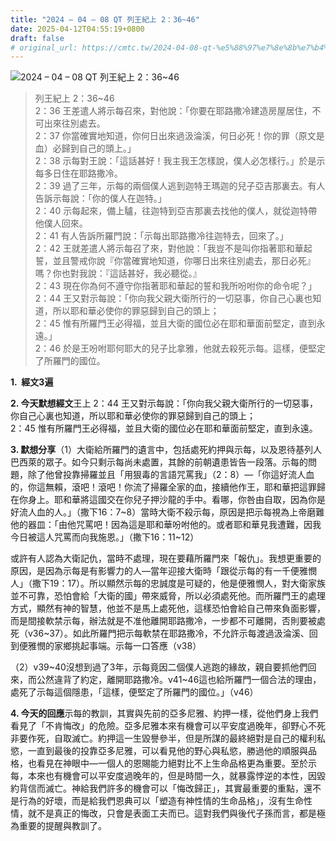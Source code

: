 ```yaml
---
title: "2024 – 04 – 08 QT 列王紀上 2：36~46"
date: 2025-04-12T04:55:19+0800
draft: false
# original_url: https://cmtc.tw/2024-04-08-qt-%e5%88%97%e7%8e%8b%e7%b4%80%e4%b8%8a-2%ef%bc%9a3646
---
```


![2024 – 04 – 08 QT 列王紀上 2：36\~46](/images/qt.jpg  "2024 – 04 – 08 QT 列王紀上 2：36\~46")

> 列王紀上 2：36\~46  
> 2：36 王差遣人將示每召來，對他說：「你要在耶路撒冷建造房屋居住，不可出來往別處去。  
> 2：37 你當確實地知道，你何日出來過汲淪溪，何日必死！你的罪（原文是血）必歸到自己的頭上。」  
> 2：38 示每對王說：「這話甚好！我主我王怎樣說，僕人必怎樣行。」於是示每多日住在耶路撒冷。  
> 2：39 過了三年，示每的兩個僕人逃到迦特王瑪迦的兒子亞吉那裏去。有人告訴示每說：「你的僕人在迦特。」  
> 2：40 示每起來，備上驢，往迦特到亞吉那裏去找他的僕人，就從迦特帶他僕人回來。  
> 2：41 有人告訴所羅門說：「示每出耶路撒冷往迦特去，回來了。」  
> 2：42 王就差遣人將示每召了來，對他說：「我豈不是叫你指著耶和華起誓，並且警戒你說『你當確實地知道，你哪日出來往別處去，那日必死』嗎？你也對我說：『這話甚好，我必聽從。』  
> 2：43 現在你為何不遵守你指著耶和華起的誓和我所吩咐你的命令呢？」  
> 2：44 王又對示每說：「你向我父親大衛所行的一切惡事，你自己心裏也知道，所以耶和華必使你的罪惡歸到自己的頭上；  
> 2：45 惟有所羅門王必得福，並且大衛的國位必在耶和華面前堅定，直到永遠。」  
> 2：46 於是王吩咐耶何耶大的兒子比拿雅，他就去殺死示每。這樣，便堅定了所羅門的國位。

**1.  經文3遍**

**2. 今天默想經文**王上 2：44 王又對示每說：「你向我父親大衛所行的一切惡事，你自己心裏也知道，所以耶和華必使你的罪惡歸到自己的頭上；  
2：45 惟有所羅門王必得福，並且大衛的國位必在耶和華面前堅定，直到永遠。

**3. 默想分享**（1）大衛給所羅門的遺言中，包括處死約押與示每，以及恩待基列人巴西萊的眾子。如今只剩示每尚未處置，其餘的前朝遺患皆告一段落。示每的問題，除了他曾投靠掃羅並且「用狠毒的言語咒罵我」（2：8）—「你這好流人血的，你這無賴，滾吧！滾吧！你流了掃羅全家的血，接續他作王，耶和華把這罪歸在你身上。耶和華將這國交在你兒子押沙龍的手中。看哪，你咎由自取，因為你是好流人血的人。」（撒下16：7\~8）當時大衛不殺示每，原因是把示每視為上帝磨難他的器皿：「由他咒罵吧！因為這是耶和華吩咐他的。或者耶和華見我遭難，因我今日被這人咒罵而向我施恩。」（撒下16：11\~12）

或許有人認為大衛記仇，當時不處理，現在要藉所羅門來「報仇」。我想更重要的原因，是因為示每是有影響力的人—當年迎接大衛時「跟從示每的有一千便雅憫人」（撒下19：17）。所以顯然示每的忠誠度是可疑的，他是便雅憫人，對大衛家族並不可靠，恐怕會給「大衛的國」帶來威脅，所以必須處死他。而所羅門王的處理方式，顯然有神的智慧，他並不是馬上處死他，這樣恐怕會給自己帶來負面影響，而是間接軟禁示每，辦法就是不准他離開耶路撒冷，一步都不可離開，否則要被處死（v36\~37）。如此所羅門把示每軟禁在耶路撒冷，不允許示每渡過汲淪溪、回到便雅憫的家鄉挑起事端。示每一口答應（v38）

（2）v39\~40沒想到過了3年，示每竟因二個僕人逃跑的緣故，親自要抓他們回來，而公然違背了約定，離開耶路撒冷。v41\~46這也給所羅門一個合法的理由，處死了示每這個隱患，「這樣，便堅定了所羅門的國位。」（v46）

**4. 今天的回應**示每的教訓，其實與先前的亞多尼雅、約押一樣，從他們身上我們看見了「不肯悔改」的危險。亞多尼雅本來有機會可以平安度過晚年，卻野心不死非要作死，自取滅亡。約押這一生毀譽參半，但是所謀的最終絕對是自己的權利私慾，一直到最後的投靠亞多尼雅，可以看見他的野心與私慾，勝過他的順服與品格，也看見在神眼中—一個人的恩賜能力絕對比不上生命品格更為重要。至於示每，本來也有機會可以平安度過晚年的，但是時間一久，就暴露悖逆的本性，因毀約背信而滅亡。神給我們許多的機會可以「悔改歸正」，其實最重要的重點，還不是行為的好壞，而是給我們恩典可以「塑造有神性情的生命品格」，沒有生命性情，就不是真正的悔改，只會是表面工夫而已。這對我們與後代子孫而言，都是極為重要的提醒與教訓了。